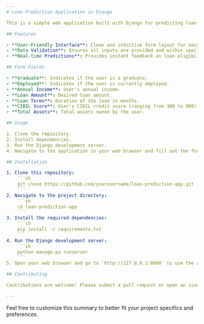 ```yaml
---
# Loan Prediction Application in Django

This is a simple web application built with Django for predicting loan eligibility based on user inputs. The application takes into consideration various factors such as education status, employment status, annual income, loan amount, loan terms, CIBIL score, and total assets. 

## Features

- **User-Friendly Interface**: Clean and intuitive form layout for easy data input.
- **Data Validation**: Ensures all inputs are provided and within specified ranges (e.g., CIBIL score between 300 and 900).
- **Real-time Predictions**: Provides instant feedback on loan eligibility based on the input data.

## Form Fields

- **Graduate**: Indicates if the user is a graduate.
- **Employed**: Indicates if the user is currently employed.
- **Annual Income**: User's annual income.
- **Loan Amount**: Desired loan amount.
- **Loan Terms**: Duration of the loan in months.
- **CIBIL Score**: User's CIBIL credit score (ranging from 300 to 900).
- **Total Assets**: Total assets owned by the user.

## Usage

1. Clone the repository.
2. Install dependencies.
3. Run the Django development server.
4. Navigate to the application in your web browser and fill out the form to predict loan eligibility.

## Installation

1. Clone this repository:
    ```sh
    git clone https://github.com/yourusername/loan-prediction-app.git
    ```
2. Navigate to the project directory:
    ```sh
    cd loan-prediction-app
    ```
3. Install the required dependencies:
    ```sh
    pip install -r requirements.txt
    ```
4. Run the Django development server:
    ```sh
    python manage.py runserver
    ```
5. Open your web browser and go to `http://127.0.0.1:8000` to use the application.

## Contributing

Contributions are welcome! Please submit a pull request or open an issue to discuss any changes.

---
```


Feel free to customize this summary to better fit your project specifics and preferences.
